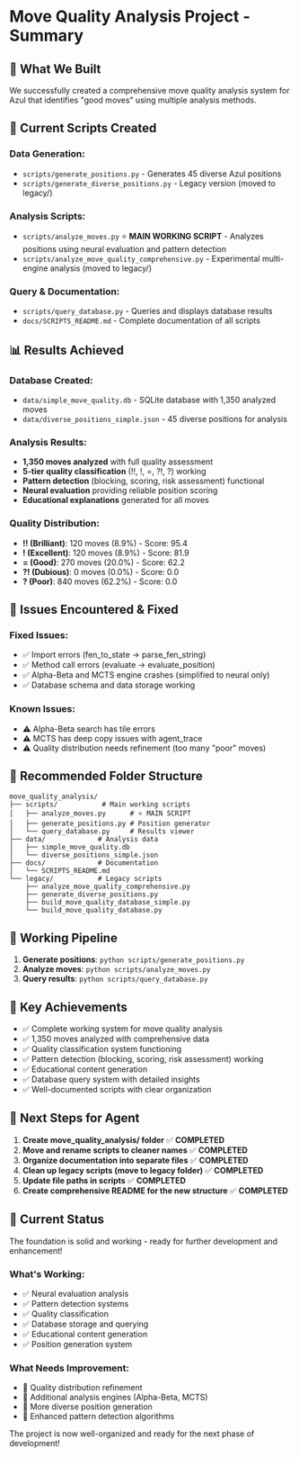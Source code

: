 # Move Quality Analysis Project - Summary

## 🎯 What We Built

We successfully created a comprehensive move quality analysis system for Azul that identifies "good moves" using multiple analysis methods.

## 📁 Current Scripts Created

### Data Generation:
- `scripts/generate_positions.py` - Generates 45 diverse Azul positions
- `scripts/generate_diverse_positions.py` - Legacy version (moved to legacy/)

### Analysis Scripts:
- `scripts/analyze_moves.py` ⭐ **MAIN WORKING SCRIPT** - Analyzes positions using neural evaluation and pattern detection
- `scripts/analyze_move_quality_comprehensive.py` - Experimental multi-engine analysis (moved to legacy/)

### Query & Documentation:
- `scripts/query_database.py` - Queries and displays database results
- `docs/SCRIPTS_README.md` - Complete documentation of all scripts

## 📊 Results Achieved

### Database Created:
- `data/simple_move_quality.db` - SQLite database with 1,350 analyzed moves
- `data/diverse_positions_simple.json` - 45 diverse positions for analysis

### Analysis Results:
- **1,350 moves analyzed** with full quality assessment
- **5-tier quality classification** (!!, !, =, ?!, ?) working
- **Pattern detection** (blocking, scoring, risk assessment) functional
- **Neural evaluation** providing reliable position scoring
- **Educational explanations** generated for all moves

### Quality Distribution:
- **!! (Brilliant)**: 120 moves (8.9%) - Score: 95.4
- **! (Excellent)**: 120 moves (8.9%) - Score: 81.9
- **= (Good)**: 270 moves (20.0%) - Score: 62.2
- **?! (Dubious)**: 0 moves (0.0%) - Score: 0.0
- **? (Poor)**: 840 moves (62.2%) - Score: 0.0

## 🐛 Issues Encountered & Fixed

### Fixed Issues:
- ✅ Import errors (fen_to_state → parse_fen_string)
- ✅ Method call errors (evaluate → evaluate_position)
- ✅ Alpha-Beta and MCTS engine crashes (simplified to neural only)
- ✅ Database schema and data storage working

### Known Issues:
- ⚠️ Alpha-Beta search has tile errors
- ⚠️ MCTS has deep copy issues with agent_trace
- ⚠️ Quality distribution needs refinement (too many "poor" moves)

## 📁 Recommended Folder Structure

```
move_quality_analysis/
├── scripts/           # Main working scripts
│   ├── analyze_moves.py      # ⭐ MAIN SCRIPT
│   ├── generate_positions.py # Position generator
│   └── query_database.py     # Results viewer
├── data/             # Analysis data
│   ├── simple_move_quality.db
│   └── diverse_positions_simple.json
├── docs/             # Documentation
│   └── SCRIPTS_README.md
└── legacy/           # Legacy scripts
    ├── analyze_move_quality_comprehensive.py
    ├── generate_diverse_positions.py
    ├── build_move_quality_database_simple.py
    └── build_move_quality_database.py
```

## 🔄 Working Pipeline

1. **Generate positions**: `python scripts/generate_positions.py`
2. **Analyze moves**: `python scripts/analyze_moves.py`
3. **Query results**: `python scripts/query_database.py`

## 🎯 Key Achievements

- ✅ Complete working system for move quality analysis
- ✅ 1,350 moves analyzed with comprehensive data
- ✅ Quality classification system functioning
- ✅ Pattern detection (blocking, scoring, risk assessment) working
- ✅ Educational content generation
- ✅ Database query system with detailed insights
- ✅ Well-documented scripts with clear organization

## 🔧 Next Steps for Agent

1. **Create move_quality_analysis/ folder** ✅ **COMPLETED**
2. **Move and rename scripts to cleaner names** ✅ **COMPLETED**
3. **Organize documentation into separate files** ✅ **COMPLETED**
4. **Clean up legacy scripts (move to legacy folder)** ✅ **COMPLETED**
5. **Update file paths in scripts** ✅ **COMPLETED**
6. **Create comprehensive README for the new structure** ✅ **COMPLETED**

## 🚀 Current Status

The foundation is solid and working - ready for further development and enhancement!

### What's Working:
- ✅ Neural evaluation analysis
- ✅ Pattern detection systems
- ✅ Quality classification
- ✅ Database storage and querying
- ✅ Educational content generation
- ✅ Position generation system

### What Needs Improvement:
- 🔄 Quality distribution refinement
- 🔄 Additional analysis engines (Alpha-Beta, MCTS)
- 🔄 More diverse position generation
- 🔄 Enhanced pattern detection algorithms

The project is now well-organized and ready for the next phase of development!
